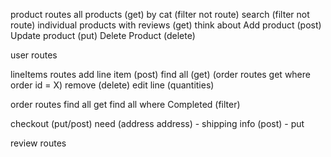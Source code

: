 product routes
  all products (get)
  by cat (filter not route)
  search (filter not route)
  individual products with reviews (get) think about
  Add product (post)
  Update product (put)
  Delete Product (delete)

user routes



lineItems routes
  add line item (post)
  find all (get) (order routes get where order id = X)
  remove (delete)
  edit line (quantities)

order routes
  find all get
  find all where Completed (filter)

  checkout (put/post) need (address address)
    - shipping info (post)
    - put

review routes
